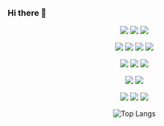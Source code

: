 ### Hi there 👋


<div align="center">
 
<img src="https://img.shields.io/badge/JavaScript-999999?style=for-the-badge&logo=JavaScript&logoColor=F7DF1E"/> <img src="https://img.shields.io/badge/HTML5-999999?style=for-the-badge&logo=HTML5&logoColor=E34F26"/> <img src="https://img.shields.io/badge/CSS3-999999?style=for-the-badge&logo=CSS3&logoColor=1572B6"/>
  
<img src="https://img.shields.io/badge/TypeScript-999999?style=for-the-badge&logo=TypeScript&logoColor=3178C6"/> <img src="https://img.shields.io/badge/React-999999?style=for-the-badge&logo=React&logoColor=61DAFB"/> <img src="https://img.shields.io/badge/Redux-999999?style=for-the-badge&logo=Redux&logoColor=764ABC"/> <img src="https://img.shields.io/badge/styled components-999999?style=for-the-badge&logo=styled-components&logoColor=DB7093"/>

<img src="https://img.shields.io/badge/Node.js-999999?style=for-the-badge&logo=Node.js&logoColor=339933"/> <img src="https://img.shields.io/badge/Express-999999?style=for-the-badge&logo=Express&logoColor=000000"/> <img src="https://img.shields.io/badge/Axios-999999?style=for-the-badge&logo=Axios&logoColor=5A29E4"/>

<img src="https://img.shields.io/badge/Mongo DB-999999?style=for-the-badge&logo=MongoDB&logoColor=47A248"/> <img src="https://img.shields.io/badge/Amazon S3-999999?style=for-the-badge&logo=Amazon S3&logoColor=569A31"/>

<img src="https://img.shields.io/badge/Amazon EC2-999999?style=for-the-badge&logo=Amazon EC2&logoColor=FF9900"/> <img src="https://img.shields.io/badge/Firebase-999999?style=for-the-badge&logo=Firebase&logoColor=FFCA28"/> <img src="https://img.shields.io/badge/GitHub Pages-999999?style=for-the-badge&logo=GitHub Pages&logoColor=222222"/>


![Top Langs](https://github-readme-stats.vercel.app/api/top-langs/?username=CCCWS&layout=compact&theme=darcula)
 
  </div>

<!--
**CCCWS/CCCWS** is a ✨ _special_ ✨ repository because its `README.md` (this file) appears on your GitHub profile.





Here are some ideas to get you started:

- 🔭 I’m currently working on ...
- 🌱 I’m currently learning ...
- 👯 I’m looking to collaborate on ...
- 🤔 I’m looking for help with ...
- 💬 Ask me about ...
- 📫 How to reach me: ...
- 😄 Pronouns: ...
- ⚡ Fun fact: ...
-->

